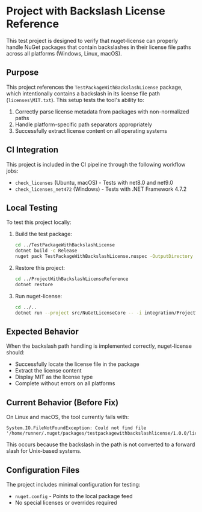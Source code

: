 # Project with Backslash License Reference

This test project is designed to verify that nuget-license can properly handle NuGet packages that contain backslashes in their license file paths across all platforms (Windows, Linux, macOS).

## Purpose

This project references the `TestPackageWithBackslashLicense` package, which intentionally contains a backslash in its license file path (`licenses\MIT.txt`). This setup tests the tool's ability to:

1. Correctly parse license metadata from packages with non-normalized paths
2. Handle platform-specific path separators appropriately
3. Successfully extract license content on all operating systems

## CI Integration

This project is included in the CI pipeline through the following workflow jobs:

- `check_licenses` (Ubuntu, macOS) - Tests with net8.0 and net9.0
- `check_licenses_net472` (Windows) - Tests with .NET Framework 4.7.2

## Local Testing

To test this project locally:

1. Build the test package:
   ```bash
   cd ../TestPackageWithBackslashLicense
   dotnet build -c Release
   nuget pack TestPackageWithBackslashLicense.nuspec -OutputDirectory ../LocalPackages
   ```

2. Restore this project:
   ```bash
   cd ../ProjectWithBackslashLicenseReference
   dotnet restore
   ```

3. Run nuget-license:
   ```bash
   cd ../..
   dotnet run --project src/NuGetLicenseCore -- -i integration/ProjectWithBackslashLicenseReference/ProjectWithBackslashLicenseReference.csproj -t
   ```

## Expected Behavior

When the backslash path handling is implemented correctly, nuget-license should:
- Successfully locate the license file in the package
- Extract the license content
- Display MIT as the license type
- Complete without errors on all platforms

## Current Behavior (Before Fix)

On Linux and macOS, the tool currently fails with:
```
System.IO.FileNotFoundException: Could not find file '/home/runner/.nuget/packages/testpackagewithbackslashlicense/1.0.0/licenses\MIT.txt'
```

This occurs because the backslash in the path is not converted to a forward slash for Unix-based systems.

## Configuration Files

The project includes minimal configuration for testing:
- `nuget.config` - Points to the local package feed
- No special licenses or overrides required
